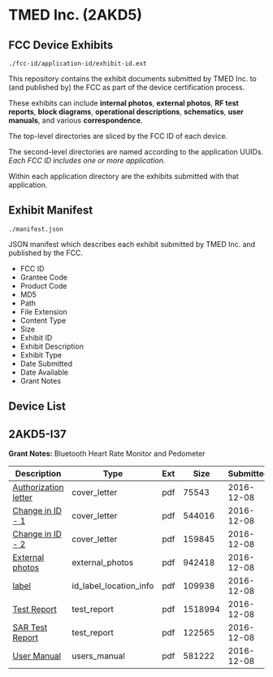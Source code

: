 # TMED Inc. (2AKD5)
## FCC Device Exhibits

```
./fcc-id/application-id/exhibit-id.ext
```

This repository contains the exhibit documents submitted by TMED Inc. to (and published by) the FCC as part of the device certification process.

These exhibits can include **internal photos**, **external photos**, **RF test reports**, **block diagrams**, **operational descriptions**, **schematics**, **user manuals**, and various **correspondence**.

The top-level directories are sliced by the FCC ID of each device.

The second-level directories are named according to the application UUIDs. *Each FCC ID includes one or more application.*

Within each application directory are the exhibits submitted with that application. 

## Exhibit Manifest

```
./manifest.json
```

JSON manifest which describes each exhibit submitted by TMED Inc. and published by the FCC.

- FCC ID
- Grantee Code
- Product Code
- MD5
- Path
- File Extension
- Content Type
- Size
- Exhibit ID
- Exhibit Description
- Exhibit Type
- Date Submitted
- Date Available
- Grant Notes

## Device List
## 2AKD5-I37
**Grant Notes:** Bluetooth Heart Rate Monitor and Pedometer

| Description | Type | Ext | Size | Submitted | Available |
| ----------- | ---- | --- | ---- | --------- | --------- |
| [Authorization letter](2AKD5-I37/78c72c2ee45735c72bf78e547ea7773e/3221787.pdf) | cover_letter | pdf | 75543 | 2016-12-08 | 2016-12-08 |
| [Change in ID - 1](2AKD5-I37/78c72c2ee45735c72bf78e547ea7773e/3221788.pdf) | cover_letter | pdf | 544016 | 2016-12-08 | 2016-12-08 |
| [Change in ID - 2](2AKD5-I37/78c72c2ee45735c72bf78e547ea7773e/3221789.pdf) | cover_letter | pdf | 159845 | 2016-12-08 | 2016-12-08 |
| [External photos](2AKD5-I37/78c72c2ee45735c72bf78e547ea7773e/3221790.pdf) | external_photos | pdf | 942418 | 2016-12-08 | 2016-12-08 |
| [label](2AKD5-I37/78c72c2ee45735c72bf78e547ea7773e/3221791.pdf) | id_label_location_info | pdf | 109938 | 2016-12-08 | 2016-12-08 |
| [Test Report](2AKD5-I37/78c72c2ee45735c72bf78e547ea7773e/3221792.pdf) | test_report | pdf | 1518994 | 2016-12-08 | 2016-12-08 |
| [SAR Test Report](2AKD5-I37/78c72c2ee45735c72bf78e547ea7773e/3221793.pdf) | test_report | pdf | 122565 | 2016-12-08 | 2016-12-08 |
| [User Manual](2AKD5-I37/78c72c2ee45735c72bf78e547ea7773e/3221794.pdf) | users_manual | pdf | 581222 | 2016-12-08 | 2016-12-08 |
